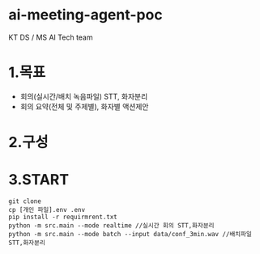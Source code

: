 # ai-meeting-agent-poc
KT DS / MS AI Tech team

# 1.목표
- 회의(실시간/배치 녹음파일) STT, 화자분리
- 회의 요약(전체 및 주제별), 화자별 액션제안

# 2.구성



# 3.START

```
git clone
cp [개인 파일].env .env
pip install -r requirmrent.txt
python -m src.main --mode realtime //실시간 회의 STT,화자분리
python -m src.main --mode batch --input data/conf_3min.wav //배치파일 STT,화자분리

```
